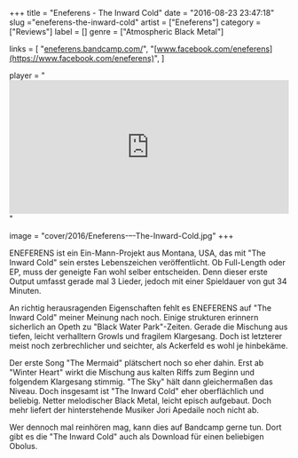 +++
title = "Eneferens - The Inward Cold"
date = "2016-08-23 23:47:18"
slug ="eneferens-the-inward-cold"
artist = ["Eneferens"]
category = ["Reviews"]
label = []
genre = ["Atmospheric Black Metal"]

links = [
    "[eneferens.bandcamp.com/](https://eneferens.bandcamp.com/)",
    "[www.facebook.com/eneferens](https://www.facebook.com/eneferens)",
]

player = "<iframe style='border: 0; width: 100%; height: 241px;' src='https://bandcamp.com/EmbeddedPlayer/album=4206693062/size=large/bgcol=333333/linkcol=ffffff/artwork=none/transparent=true/' seamless><a href='http://eneferens.bandcamp.com/album/the-inward-cold'>The Inward Cold by Eneferens</a></iframe>"

image = "cover/2016/Eneferens-–-The-Inward-Cold.jpg"
+++

ENEFERENS ist ein Ein-Mann-Projekt aus Montana, USA, das mit "The Inward Cold" sein erstes Lebenszeichen veröffentlicht. Ob Full-Length oder EP, muss der geneigte Fan wohl selber entscheiden. Denn dieser erste Output umfasst gerade mal 3 Lieder, jedoch mit einer Spieldauer von gut 34 Minuten.

An richtig herausragenden Eigenschaften fehlt es ENEFERENS auf "The Inward Cold" meiner Meinung nach noch. Einige strukturen erinnern sicherlich an Opeth zu "Black Water Park"-Zeiten. Gerade die Mischung aus tiefen, leicht verhalltern Growls und fragilem Klargesang. Doch ist letzterer meist noch zerbrechlicher und seichter, als Ackerfeld es wohl je hinbekäme.

Der erste Song "The Mermaid" plätschert noch so eher dahin. Erst ab "Winter Heart" wirkt die Mischung aus kalten Riffs zum Beginn und folgendem Klargesang stimmig. "The Sky" hält dann gleichermaßen das Niveau. Doch insgesamt ist "The Inward Cold" eher oberflächlich und beliebig. Netter melodischer Black Metal, leicht episch aufgebaut. Doch mehr liefert der hinterstehende Musiker Jori Apedaile noch nicht ab.

Wer dennoch mal reinhören mag, kann dies auf Bandcamp gerne tun. Dort gibt es die "The Inward Cold" auch als Download für einen beliebigen Obolus.
